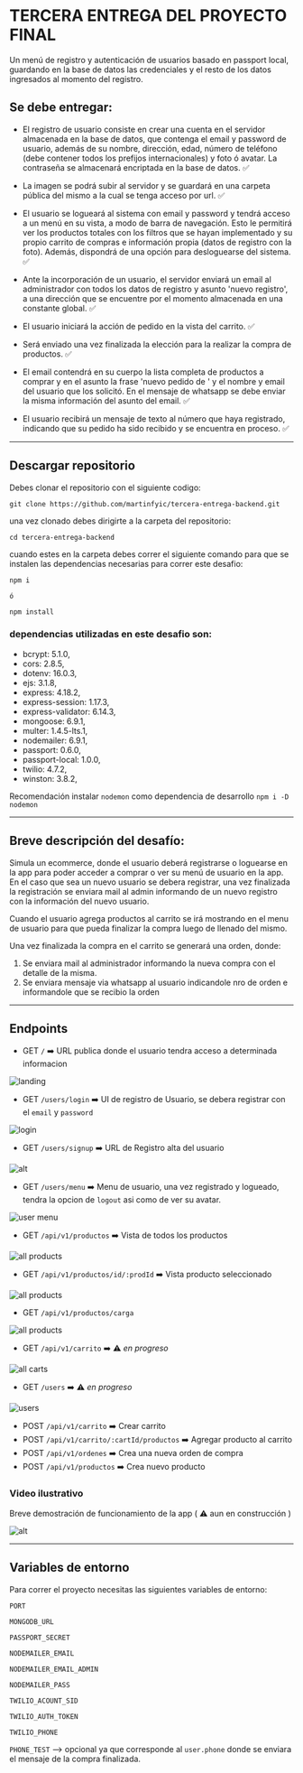 # TERCERA ENTREGA DEL PROYECTO FINAL

Un menú de registro y autenticación de usuarios basado en passport local, guardando en la base de datos las credenciales y el resto de los datos ingresados al momento del registro.

## Se debe entregar:

- El registro de usuario consiste en crear una cuenta en el servidor almacenada en la base de datos, que contenga el email y password de usuario, además de su nombre, dirección, edad, número de teléfono (debe contener todos los prefijos internacionales) y foto ó avatar. La contraseña se almacenará encriptada en la base de datos. ✅

- La imagen se podrá subir al servidor y se guardará en una carpeta pública del mismo a la cual se tenga acceso por url. ✅

- El usuario se logueará al sistema con email y password y tendrá acceso a un menú en su vista, a modo de barra de navegación. Esto le permitirá ver los productos totales con los filtros que se hayan implementado y su propio carrito de compras e información propia (datos de registro con la foto). Además, dispondrá de una opción para desloguearse del sistema. ✅

- Ante la incorporación de un usuario, el servidor enviará un email al administrador con todos los datos de registro y asunto 'nuevo registro', a una dirección que se encuentre por el momento almacenada en una constante global. ✅

- El usuario iniciará la acción de pedido en la vista del carrito. ✅

- Será enviado una vez finalizada la elección para la realizar la compra de productos. ✅

- El email contendrá en su cuerpo la lista completa de productos a comprar y en el asunto la frase 'nuevo pedido de ' y el nombre y email del usuario que los solicitó. En el mensaje de whatsapp se debe enviar la misma información del asunto del email. ✅

- El usuario recibirá un mensaje de texto al número que haya registrado, indicando que su pedido ha sido recibido y se encuentra en proceso. ✅

---

## Descargar repositorio

Debes clonar el repositorio con el siguiente codigo:

```
git clone https://github.com/martinfyic/tercera-entrega-backend.git
```

una vez clonado debes dirigirte a la carpeta del repositorio:

```
cd tercera-entrega-backend
```

cuando estes en la carpeta debes correr el siguiente comando para que se instalen las dependencias necesarias para correr este desafio:

```
npm i

ó

npm install
```

### dependencias utilizadas en este desafio son:

- bcrypt: 5.1.0,
- cors: 2.8.5,
- dotenv: 16.0.3,
- ejs: 3.1.8,
- express: 4.18.2,
- express-session: 1.17.3,
- express-validator: 6.14.3,
- mongoose: 6.9.1,
- multer: 1.4.5-lts.1,
- nodemailer: 6.9.1,
- passport: 0.6.0,
- passport-local: 1.0.0,
- twilio: 4.7.2,
- winston: 3.8.2,

Recomendación instalar `nodemon` como dependencia de desarrollo `npm i -D nodemon`

---

## Breve descripción del desafío:

Simula un ecommerce, donde el usuario deberá registrarse o loguearse en la app para poder acceder a comprar o ver su menú de usuario en la app. En el caso que sea un nuevo usuario se debera registrar, una vez finalizada la registración se enviara mail al admin informando de un nuevo registro con la información del nuevo usuario.

Cuando el usuario agrega productos al carrito se irá mostrando en el menu de usuario para que pueda finalizar la compra luego de llenado del mismo.

Una vez finalizada la compra en el carrito se generará una orden, donde:

1. Se enviara mail al administrador informando la nueva compra con el detalle de la misma.
2. Se enviara mensaje via whatsapp al usuario indicandole nro de orden e informandole que se recibio la orden

---

## Endpoints

- GET `/` ➡️ URL publica donde el usuario tendra acceso a determinada informacion

![landing](./docs/image_landingpublic.png)

- GET `/users/login` ➡️ UI de registro de Usuario, se debera registrar con el `email` y `password`

![login](./docs/image_login.png)

- GET `/users/signup` ➡️ URL de Registro alta del usuario

![alt](./docs/image_signup.png)

- GET `/users/menu` ➡️ Menu de usuario, una vez registrado y logueado, tendra la opcion de `logout` asi como de ver su avatar.

![user menu](./docs/image_usermenu.png)

- GET `/api/v1/productos` ➡️ Vista de todos los productos

![all products](./docs/image_allproducts.png)

- GET `/api/v1/productos/id/:prodId` ➡️ Vista producto seleccionado

![all products](./docs/image_productById.png)

- GET `/api/v1/productos/carga`

![all products](./docs/image_saveProduct.png)

- GET `/api/v1/carrito` ➡️ ⚠️ _en progreso_

![all carts](./docs/image_allcarts.png)

- GET `/users` ➡️ ⚠️ _en progreso_

![users](./docs/image_allusers.png)

- POST `/api/v1/carrito` ➡️ Crear carrito
- POST `/api/v1/carrito/:cartId/productos` ➡️ Agregar producto al carrito
- POST `/api/v1/ordenes` ➡️ Crea una nueva orden de compra
- POST `/api/v1/productos` ➡️ Crea nuevo producto

### Video ilustrativo

Breve demostración de funcionamiento de la app ( ⚠️ aun en construcción )

![alt](docs/video.gif)

---

## Variables de entorno

Para correr el proyecto necesitas las siguientes variables de entorno:

`PORT`

`MONGODB_URL`

`PASSPORT_SECRET`

`NODEMAILER_EMAIL`

`NODEMAILER_EMAIL_ADMIN`

`NODEMAILER_PASS`

`TWILIO_ACOUNT_SID`

`TWILIO_AUTH_TOKEN`

`TWILIO_PHONE`

`PHONE_TEST` --> opcional ya que corresponde al `user.phone` donde se enviara el mensaje de la compra finalizada.
